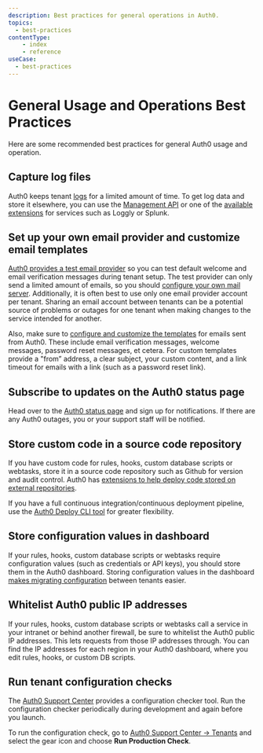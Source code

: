 ```yaml
---
description: Best practices for general operations in Auth0.
topics:
  - best-practices
contentType: 
    - index
    - reference
useCase:
  - best-practices
---
```


# General Usage and Operations Best Practices

Here are some recommended best practices for general Auth0 usage and operation.

## Capture log files 

Auth0 keeps tenant [logs](/logs) for a limited amount of time. To get log data and store it elsewhere, you can use the [Management API](/api/management/v2#!/Logs/get_logs) or one of the [available extensions](/extensions#export-auth0-logs-to-an-external-service) for services such as Loggly or Splunk.

## Set up your own email provider and customize email templates

[Auth0 provides a test email provider](/email) so you can test default welcome and email verification messages during tenant setup. The test provider can only send a limited amount of emails, so you should [configure your own mail server](/email/providers). Additionally, it is often best to use only one email provider account per tenant. Sharing an email account between tenants can be a potential source of problems or outages for one tenant when making changes to the service intended for another.

Also, make sure to [configure and customize the templates](/email/templates) for emails sent from Auth0. These include email verification messages, welcome messages, password reset messages, et cetera. For custom templates provide a "from” address, a clear subject, your custom content, and a link timeout for emails with a link (such as a password reset link).

## Subscribe to updates on the Auth0 status page

Head over to the [Auth0 status page](https://status.auth0.com/) and sign up for notifications. If there are any Auth0 outages, you or your support staff will be notified.

## Store custom code in a source code repository

If you have custom code for rules, hooks, custom database scripts or webtasks, store it in a source code repository such as Github for version and audit control. Auth0 has [extensions to help deploy code stored on external repositories](/extensions#deploy-hosted-pages-rules-and-database-connections-scripts-from-external-repositories).

If you have a full continuous integration/continuous deployment pipeline, use the [Auth0 Deploy CLI tool](https://github.com/auth0/auth0-deploy-cli) for greater flexibility.

## Store configuration values in dashboard

If your rules, hooks, custom database scripts or webtasks require configuration values (such as credentials or API keys), you should store them in the Auth0 dashboard. Storing configuration values in the dashboard [makes migrating configuration](/dev-lifecycle/setting-up-env#migration) between tenants easier.

## Whitelist Auth0 public IP addresses

If your rules, hooks, custom database scripts or webtasks call a service in your intranet or behind another firewall, be sure to whitelist the Auth0 public IP addresses. This lets requests from those IP addresses through. You can find the IP addresses for each region in your Auth0 dashboard, where you edit rules, hooks, or custom DB scripts.

## Run tenant configuration checks

The [Auth0 Support Center](https://support.auth0.com/) provides a configuration checker tool. Run the configuration checker periodically during development and again before you launch.

To run the configuration check, go to [Auth0 Support Center -> Tenants](https://support.auth0.com/tenants/public) and select the gear icon and choose **Run Production Check**.
